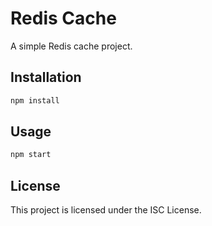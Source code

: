 # Redis Cache

A simple Redis cache project.

## Installation

```bash
npm install
```

## Usage

```bash
npm start
```

## License

This project is licensed under the ISC License.
